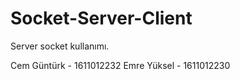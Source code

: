 # Socket-Server-Client
Server socket kullanımı.

Cem Güntürk - 1611012232 
Emre Yüksel - 1611012230
